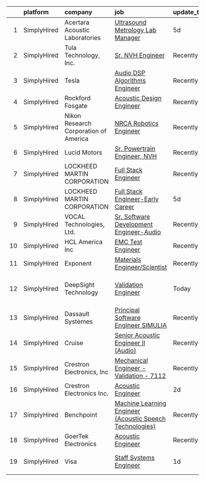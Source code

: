 

|    | platform    | company                               | job                                                                                                                                                                    | update_time   | location                     |
|---:|:------------|:--------------------------------------|:-----------------------------------------------------------------------------------------------------------------------------------------------------------------------|:--------------|:-----------------------------|
|  1 | SimplyHired | Acertara Acoustic Laboratories        | [Ultrasound Metrology Lab Manager](https://www.simplyhired.com/job/sMQacav2QXti0EWUNcJzKu5WqoOMeuMREwewYkdY4n8jUoxFGOA0oQ?q=acoustic+engineer)                         | 5d            | Longmont, CO                 |
|  2 | SimplyHired | Tula Technology, Inc.                 | [Sr. NVH Engineer](https://www.simplyhired.com/job/P60aBDBM5dUWBJ7MDoebPmdcXaMDgOuT_RaCOFlLvufgMMMFOsCAng?q=acoustic+engineer)                                         | Recently      | San Jose, CA                 |
|  3 | SimplyHired | Tesla                                 | [Audio DSP Algorithms Engineer](https://www.simplyhired.com/job/zAH60BVebUbm-tqlbtPYMJqnVPQZqOdx9BAgvy6qSEXoMrzIS_Y3Rw?q=acoustic+engineer)                            | Recently      | Palo Alto, CA                |
|  4 | SimplyHired | Rockford Fosgate                      | [Acoustic Design Engineer](https://www.simplyhired.com/job/SD7WGheU6u4QKE4RNnOUyGEYqSzuMNGOEALp8R8aHjss43-57y_jQQ?q=acoustic+engineer)                                 | Recently      | Tempe, AZ                    |
|  5 | SimplyHired | Nikon Research Corporation of America | [NRCA Robotics Engineer](https://www.simplyhired.com/job/WJMEC5C8OTCc9wtpeLTz8XEA0wKvncBMuLpORG7vIwsUh9t4wYs0JA?q=acoustic+engineer)                                   | Recently      | Belmont, CA                  |
|  6 | SimplyHired | Lucid Motors                          | [Sr. Powertrain Engineer, NVH](https://www.simplyhired.com/job/HmAakrlFoKCmmw3L3vXtY94qwgJdykudm0d0Cv7Z2IWidB45nRH3Iw?q=acoustic+engineer)                             | Recently      | Newark, CA                   |
|  7 | SimplyHired | LOCKHEED MARTIN CORPORATION           | [Full Stack Engineer](https://www.simplyhired.com/job/-Qi39iaa7SjpCe_-9a4eE6Cyo2dcrK8_tA7m9tVvnCrfg04iT98l_A?q=acoustic+engineer)                                      | Recently      | Manassas, VA                 |
|  8 | SimplyHired | LOCKHEED MARTIN CORPORATION           | [Full Stack Engineer-Early Career](https://www.simplyhired.com/job/nD66IrPYhwIkG1cSds5ZB25vRt3ZAU_vTcK5lGl_kEPtdnJgT02TGg?q=acoustic+engineer)                         | 5d            | Manassas, VA                 |
|  9 | SimplyHired | VOCAL Technologies, Ltd.              | [Sr. Software Development Engineer-Audio](https://www.simplyhired.com/job/kpBPy4gC5JKz3iW7wavNNuBNQHbAB7kPGhLva0wO5YpdpWaElHWt-A?q=acoustic+engineer)                  | Recently      | Amherst, NY                  |
| 10 | SimplyHired | HCL America Inc                       | [EMC Test Engineer](https://www.simplyhired.com/job/ws4ggKdQPOrUIDgNsijdefZijN9qBpoUZBONpNEHi0uKA9bgw0l7dg?q=acoustic+engineer)                                        | Recently      | Pleasanton, CA               |
| 11 | SimplyHired | Exponent                              | [Materials Engineer/Scientist](https://www.simplyhired.com/job/Nd00ZSagXJbZNBSY-tTdyC7bElLD5iBxOw07IKjI_trWC7iWKpqSLw?q=acoustic+engineer)                             | Recently      | Menlo Park, CA               |
| 12 | SimplyHired | DeepSight Technology                  | [Validation Engineer](https://www.simplyhired.com/job/UbdDf3u51S_yB0ugqlxMd3l459kby8QRqkN_Ndx0eqpD_VJE6mxRqg?q=acoustic+engineer)                                      | Today         | Santa Clara, CA +8 locations |
| 13 | SimplyHired | Dassault Systèmes                     | [Principal Software Engineer SIMULIA](https://www.simplyhired.com/job/EoyCNNBK4UDsF5Gx7YzyR7Q6olXn4fnrw8HCQt0MME2YG7Gjcx7NiA?q=acoustic+engineer)                      | Recently      | Waltham, MA                  |
| 14 | SimplyHired | Cruise                                | [Senior Acoustic Engineer II (Audio)](https://www.simplyhired.com/job/Ea_zfaQaMl-90znSRd7ZkkPcnD4SNxxHOjYSBLAhinau95-AbXOiQw?q=acoustic+engineer)                      | Recently      | San Francisco, CA            |
| 15 | SimplyHired | Crestron Electronics, Inc             | [Mechanical Engineer - Validation - 7112](https://www.simplyhired.com/job/NMRw5-uTmRaxSqudGmQhvbGMMmu_R5cOG2MdMeRAVB9253Ia2fRrzg?q=acoustic+engineer)                  | Recently      | Rockleigh, NJ                |
| 16 | SimplyHired | Crestron Electronics Inc.             | [Acoustic Engineer](https://www.simplyhired.com/job/uDcHyPuCCMd4UTCgZDCBWIoA9DHwtrbHmdcRdk5qibOzed3jTu0Jww?q=acoustic+engineer)                                        | 2d            | Rockleigh, NJ                |
| 17 | SimplyHired | Benchpoint                            | [Machine Learning Engineer (Acoustic Speech Technologies)](https://www.simplyhired.com/job/WN2les8glfJ7AlLtOUbvi8kKBo-Wq94FBAFbTFPVVkA9OBBnxZF2pQ?q=acoustic+engineer) | Recently      | Remote                       |
| 18 | SimplyHired | GoerTek Electronics                   | [Acoustic Engineer](https://www.simplyhired.com/job/6PCRn1TvdVHUtgaBVR0h94emv2uxOzR_4uSK_IuRvsCPjwVVty_QTg?q=acoustic+engineer)                                        | Recently      | Santa Clara, CA              |
| 19 | SimplyHired | Visa                                  | [Staff Systems Engineer](https://www.simplyhired.com/job/f3Id-i_aW88f2QWpgD9uh7l9Bzt_7McJSu97EHzymh4QToWZ7eET3A?q=acoustic+engineer)                                   | 1d            | San Francisco, CA            |